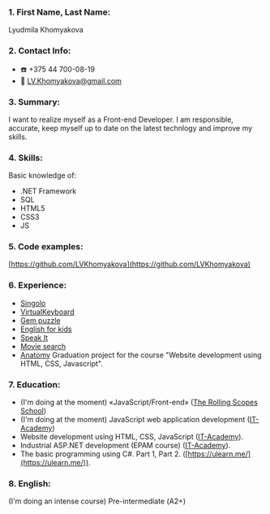 ### 1. First Name, Last Name:
Lyudmila Khomyakova
### 2. Contact Info:
- :phone: +375 44 700-08-19
- :e-mail: LV.Khomyakova@gmail.com

### 3. Summary:
I want to realize myself as a Front-end Developer. I am responsible, accurate, keep myself up to date on the latest technlogy and improve my skills.
### 4. Skills:
Basic knowledge of:
* .NET Framework
* SQL
* HTML5
* CSS3
* JS

### 5. Code examples:
[https://github.com/LVKhomyakova](https://github.com/LVKhomyakova)
  
### 6. Experience:
* [Singolo](https://lvkhomyakova.github.io/singolo/)
* [VirtualKeyboard](https://lvkhomyakova.github.io/VirtualKeyboard/dist/)
* [Gem puzzle](https://lvkhomyakova.github.io/gem-puzzle/)
* [English for kids](https://lvkhomyakova-english-for-kids.netlify.app/)
* [Speak It](https://lvkhomyakova-speakit.netlify.app/)
* [Movie search](https://lvkhomyakova-movie-search.netlify.app/)
* [Anatomy](https://github.com/LVKhomyakova/lvkhomyakova.github.io) Graduation project for the course "Website development using HTML, CSS, Javascript".
### 7. Education:
* (I'm doing at the moment) «JavaScript/Front-end» ([The Rolling Scopes School](https://rs.school/js/))
* (I'm doing at the moment) JavaScript web application development ([IT-Academy](https://www.it-academy.by/course/front-end-developer/razrabotka-veb-prilozheniy-na-javascript/))
* Website development using HTML, CSS, JavaScript ([IT-Academy](https://www.it-academy.by/course/front-end-developer/fd1-razrabotka-veb-saytov-s-ispolzovaniem-html-css-i-javascript/)).
* Industrial ASP.NET development (EPAM course) ([IT-Academy](https://www.it-academy.by/course/asp-net-developer/nd2-razrabotka-prilozheniy-na-asp-net/)).
* The basic  programming  using C#. Part 1, Part 2. ([https://ulearn.me/](https://ulearn.me/)).

### 8. English:
(I'm doing an intense course) Pre-intermediate (А2+)
